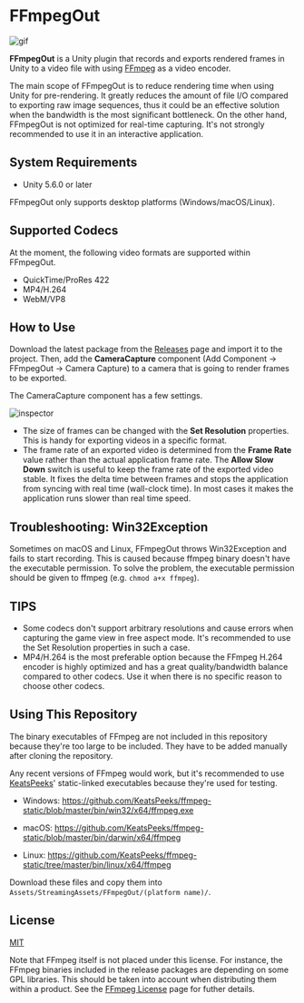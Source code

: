FFmpegOut
=========

![gif](http://i.imgur.com/bkQlFxX.gif)

**FFmpegOut** is a Unity plugin that records and exports rendered frames in
Unity to a video file with using [FFmpeg] as a video encoder.

The main scope of FFmpegOut is to reduce rendering time when using Unity for
pre-rendering. It greatly reduces the amount of file I/O compared to exporting
raw image sequences, thus it could be an effective solution when the bandwidth
is the most significant bottleneck. On the other hand, FFmpegOut is not
optimized for real-time capturing. It's not strongly recommended to use it in
an interactive application.

[FFmpeg]: https://ffmpeg.org/

System Requirements
-------------------

- Unity 5.6.0 or later

FFmpegOut only supports desktop platforms (Windows/macOS/Linux).

Supported Codecs
----------------

At the moment, the following video formats are supported within FFmpegOut.

- QuickTime/ProRes 422
- MP4/H.264
- WebM/VP8

How to Use
----------

Download the latest package from the [Releases] page and import it to the
project. Then, add the **CameraCapture** component (Add Component -> FFmpegOut
-> Camera Capture) to a camera that is going to render frames to be exported.

The CameraCapture component has a few settings.

![inspector](http://i.imgur.com/WUUhTuK.png)

- The size of frames can be changed with the **Set Resolution** properties.
  This is handy for exporting videos in a specific format.
- The frame rate of an exported video is determined from the **Frame Rate** 
  value rather than the actual application frame rate. The **Allow Slow Down**
  switch is useful to keep the frame rate of the exported video stable. It
  fixes the delta time between frames and stops the application from syncing
  with real time (wall-clock time). In most cases it makes the application runs
  slower than real time speed.

[Releases]: https://github.com/keijiro/FFmpegOut/releases

Troubleshooting: Win32Exception
-------------------------------

Sometimes on macOS and Linux, FFmpegOut throws Win32Exception and fails to
start recording. This is caused because ffmpeg binary doesn't have the
executable permission. To solve the problem, the executable permission should
be given to ffmpeg (e.g. `chmod a+x ffmpeg`).

TIPS
----

- Some codecs don't support arbitrary resolutions and cause errors when
  capturing the game view in free aspect mode. It's recommended to use the Set
  Resolution properties in such a case.
- MP4/H.264 is the most preferable option because the FFmpeg H.264 encoder is
  highly optimized and has a great quality/bandwidth balance compared to other
  codecs. Use it when there is no specific reason to choose other codecs.

Using This Repository
---------------------

The binary executables of FFmpeg are not included in this repository because
they're too large to be included. They have to be added manually after cloning
the repository.

Any recent versions of FFmpeg would work, but it's recommended to use
[KeatsPeeks]' static-linked executables because they're used for testing.

- Windows:
  https://github.com/KeatsPeeks/ffmpeg-static/blob/master/bin/win32/x64/ffmpeg.exe

- macOS:
  https://github.com/KeatsPeeks/ffmpeg-static/blob/master/bin/darwin/x64/ffmpeg

- Linux:
  https://github.com/KeatsPeeks/ffmpeg-static/tree/master/bin/linux/x64/ffmpeg

Download these files and copy them into
`Assets/StreamingAssets/FFmpegOut/(platform name)/`.

[KeatsPeeks]: https://github.com/KeatsPeeks/ffmpeg-static

License
-------

[MIT](LICENSE.md)

Note that FFmpeg itself is not placed under this license. For instance, the
FFmpeg binaries included in the release packages are depending on some GPL
libraries. This should be taken into account when distributing them within a
product. See the [FFmpeg License] page for futher details.

[FFmpeg License]: https://www.ffmpeg.org/legal.html
